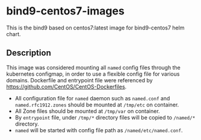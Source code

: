 # bind9-centos7-images
This is the bind9 based on centos7:latest image for bind9-centos7 helm chart.

## Description
This image was considered mounting all `named` config files through the kubernetes configmap, in order to use a flexible config file for various domains. Dockerfile and entrypoint file were referenced by https://github.com/CentOS/CentOS-Dockerfiles.
+ All configuration file for `named` daemon such as `named.conf` and `named.rfc1912.zones` should be mounted at `/tmp/etc` on container.
+ All Zone files should be mounted at `/tmp/var` on container.
+ By `entrypoint` file, under `/tmp/*` directory files will be copied to `/named/*` directory.
+ `named` will be started with config file path as `/named/etc/named.conf`.

